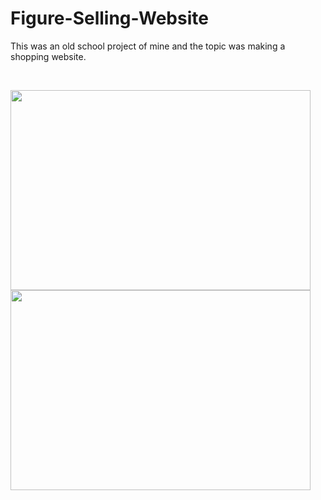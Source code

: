 # Figure-Selling-Website
This was an old school project of mine and the topic was making a shopping website.

<br>

<p float="left">

  <img src="https://user-images.githubusercontent.com/57044969/211902629-cf35c5b6-deee-4197-8d7d-7179e3a57765.png"  width="480" height="320"/>
  
  <img src="https://user-images.githubusercontent.com/57044969/211903604-f0282bf6-cf6d-4803-ac0a-4229cea0ae27.png"  width="480" height="320"/>
  
</p>

<br><br>

